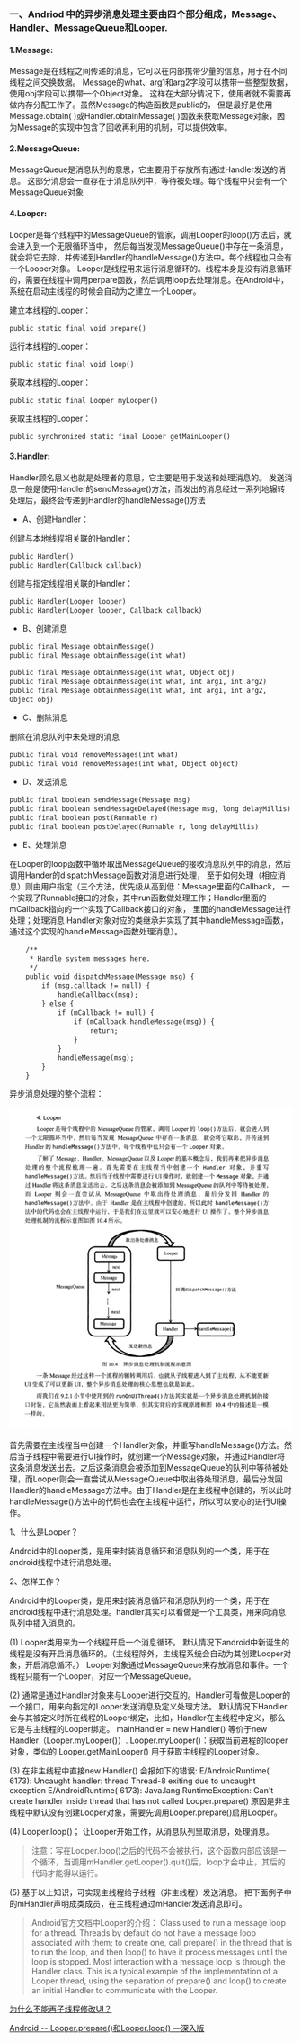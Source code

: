 ### 一、Andriod 中的异步消息处理主要由四个部分组成，Message、Handler、MessageQueue和Looper.

#### 1.Message:

Message是在线程之间传递的消息，它可以在内部携带少量的信息，用于在不同线程之间交换数据。
Message的what、arg1和arg2字段可以携带一些整型数据，使用obj字段可以携带一个Object对象。
这样在大部分情况下，使用者就不需要再做内存分配工作了。虽然Message的构造函数是public的，
但是最好是使用Message.obtain( )或Handler.obtainMessage( )函数来获取Message对象，因为Message的实现中包含了回收再利用的机制，可以提供效率。

#### 2.MessageQueue:

MessageQueue是消息队列的意思，它主要用于存放所有通过Handler发送的消息。
这部分消息会一直存在于消息队列中，等待被处理。每个线程中只会有一个MessageQueue对象

#### 4.Looper:

Looper是每个线程中的MessageQueue的管家，调用Looper的loop()方法后，就会进入到一个无限循环当中，
然后每当发现MessageQueue()中存在一条消息，就会将它去除，并传递到Handler的handleMessage()方法中。每个线程也只会有一个Looper对象。
Looper是线程用来运行消息循环的。线程本身是没有消息循环的，需要在线程中调用perpare函数，然后调用loop去处理消息。在Android中，系统在启动主线程的时候会自动为之建立一个Looper。

建立本线程的Looper：
```
public static final void prepare()
```

运行本线程的Looper：
```
public static final void loop()
```

获取本线程的Looper：
```
public static final Looper myLooper()
```

获取主线程的Looper：
```
public synchronized static final Looper getMainLooper()
```
#### 3.Handler:

Handler顾名思义也就是处理者的意思，它主要是用于发送和处理消息的。
发送消息一般是使用Handler的sendMessage()方法，而发出的消息经过一系列地辗转处理后，最终会传递到Handler的handleMessage()方法

- A、创建Handler：

创建与本地线程相关联的Handler：

```
public Handler()
public Handler(Callback callback)
```

创建与指定线程相关联的Handler：

```
public Handler(Looper looper)
public Handler(Looper looper, Callback callback)
```

- B、创建消息

```
public final Message obtainMessage()
public final Message obtainMessage(int what)
```

```
public final Message obtainMessage(int what, Object obj)
public final Message obtainMessage(int what, int arg1, int arg2)
public final Message obtainMessage(int what, int arg1, int arg2, Object obj)
```

- C、删除消息

删除在消息队列中未处理的消息

```
public final void removeMessages(int what)
public final void removeMessages(int what, Object object)
```

- D、发送消息

```
public final boolean sendMessage(Message msg)
public final boolean sendMessageDelayed(Message msg, long delayMillis)
public final boolean post(Runnable r)
public final boolean postDelayed(Runnable r, long delayMillis)
```

- E、处理消息

在Looper的loop函数中循环取出MessageQueue的接收消息队列中的消息，然后调用Hander的dispatchMessage函数对消息进行处理，
至于如何处理（相应消息）则由用户指定（三个方法，优先级从高到低：Message里面的Callback，
一个实现了Runnable接口的对象，其中run函数做处理工作；Handler里面的mCallback指向的一个实现了Callback接口的对象，
里面的handleMessage进行处理；处理消息 Handler对象对应的类继承并实现了其中handleMessage函数，通过这个实现的handleMessage函数处理消息）。

```
    /**
     * Handle system messages here.
     */
    public void dispatchMessage(Message msg) {
        if (msg.callback != null) {
            handleCallback(msg);
        } else {
            if (mCallback != null) {
                if (mCallback.handleMessage(msg)) {
                    return;
                }
            }
            handleMessage(msg);
        }
    }
```

异步消息处理的整个流程：

![消息机制](picture/异步消息机制.png)

首先需要在主线程当中创建一个Handler对象，并重写handleMessage()方法。然后当子线程中需要进行UI操作时，就创建一个Message对象，并通过Handler将这条消息发送出去。之后这条消息会被添加到MessageQueue的队列中等待被处理，而Looper则会一直尝试从MessageQueue中取出待处理消息，最后分发回Handler的handleMessage方法中。由于Handler是在主线程中创建的，所以此时handleMessage()方法中的代码也会在主线程中运行，所以可以安心的进行UI操作。


1、什么是Looper？

Android中的Looper类，是用来封装消息循环和消息队列的一个类，用于在android线程中进行消息处理。

2、怎样工作？

Android中的Looper类，是用来封装消息循环和消息队列的一个类，用于在android线程中进行消息处理。handler其实可以看做是一个工具类，用来向消息队列中插入消息的。

(1) Looper类用来为一个线程开启一个消息循环。     默认情况下android中新诞生的线程是没有开启消息循环的。（主线程除外，主线程系统会自动为其创建Looper对象，开启消息循环。）     Looper对象通过MessageQueue来存放消息和事件。一个线程只能有一个Looper，对应一个MessageQueue。

(2) 通常是通过Handler对象来与Looper进行交互的。Handler可看做是Looper的一个接口，用来向指定的Looper发送消息及定义处理方法。     默认情况下Handler会与其被定义时所在线程的Looper绑定，比如，Handler在主线程中定义，那么它是与主线程的Looper绑定。 mainHandler = new Handler() 等价于new Handler（Looper.myLooper()）. Looper.myLooper()：获取当前进程的looper对象，类似的 Looper.getMainLooper() 用于获取主线程的Looper对象。

(3) 在非主线程中直接new Handler() 会报如下的错误: E/AndroidRuntime( 6173): Uncaught handler: thread Thread-8 exiting due to uncaught exception E/AndroidRuntime( 6173): Java.lang.RuntimeException: Can't create handler inside thread that has not called Looper.prepare() 原因是非主线程中默认没有创建Looper对象，需要先调用Looper.prepare()启用Looper。

(4) Looper.loop()； 让Looper开始工作，从消息队列里取消息，处理消息。

>注意：写在Looper.loop()之后的代码不会被执行，这个函数内部应该是一个循环，当调用mHandler.getLooper().quit()后，loop才会中止，其后的代码才能得以运行。

(5) 基于以上知识，可实现主线程给子线程（非主线程）发送消息。
    把下面例子中的mHandler声明成类成员，在主线程通过mHandler发送消息即可。

>Android官方文档中Looper的介绍： Class used to run a message loop for a thread. Threads by default do not have a message loop associated with them; to create one, call prepare() in the thread that is to run the loop, and then loop() to have it process messages until the loop is stopped.
Most interaction with a message loop is through the Handler class.
This is a typical example of the implementation of a Looper thread, using the separation of prepare() and loop() to create an initial Handler to communicate with the Looper.

[为什么不能再子线程修改UI？](http://www.jianshu.com/p/6cb48a19d8fc)

[Android -- Looper.prepare()和Looper.loop() —深入版](http://blog.csdn.net/heng615975867/article/details/9194219)



